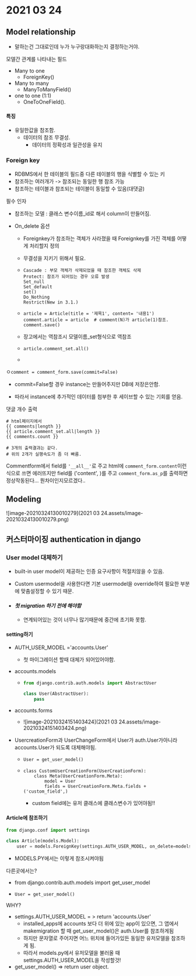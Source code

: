 # 2021 03 24



## Model relationship

- 말하는건 그대로인데 누가 누구랑대화하는지 결정하는거야.

모델간 관계를 나타내는 필드

- Many to one
  - ForeignKey()
- Many to many
  - ManyToManyField()
- one to one (1:1)
  - OneToOneField().

#### 특징

- 유일한값을 참조함.
  - 데이터의 참조 무결성.
    - 데이터의 정확성과 일관성을 유지



### Foreign key

- RDBMS에서 한 테이블의 필드중 다른 테이블의 행을 식별할 수 있는 키
- 참조하는 여러개가 -> 참조되는 동일한 행 참조 가능
- 참조하는 테이블과 참조되는 테이블이 동일할 수 있음(대댓글)

필수 인자

- 참조하는 모델 : 클래스 변수이름_id로 해서 column이 만들어짐.

- On_delete 옵션

  - Foreignkey가 참조하는 객체가 사라졌을 때 Foreignkey를 가진 객체를 어떻게 처리할지 정의

  - 무결성을 지키기 위해서 필요.

  - ```
    Cascade : 부모 객체가 삭제되었을 때 참조한 객체도 삭제
    Protect: 참조가 되어있는 경우 오류 발생
    Set_null
    Set_default
    set()
    Do_Nothing
    Restrict(New in 3.1.)
    
    ```

  - ```django
    article = Article(title = '제목1', content= '내용1')
    comment.article = article  # comment(N)가 article(1)참조.
    comment.save()
    ```

  - 장고에서는 역참조시 모델이름_set형식으로 역참조

  - ```django
    article.comment_set.all()
    ```

  - 

ㅇ`comment = comment_form.save(commit=False)`

- commit=False할 경우 instance는 만들어주지만 DB에 저장은안함.

- 따라서 instance에 추가적인 데이터를 첨부한 후 세이브할 수 있는 기회를 얻음.



댓글 개수 출력

```django
# html페이지에서
{{ comments|length }}
{{ article.comment_set.all|length }}
{{ comments.count }}

# 3개의 출력결과는 같다.
# 위의 2개가 실행속도가 좀 더 빠름.
```



Commentform에서 field를 `'__all__'`로 주고 html에 `comment_form.content`이런식으로 쓰면 에러뜨지만 field를 ('content', )를 주고 `comment_form.as_p`를 출력하면 정상작동된다... 뭔차이인지모르겠다..



## Modeling

![image-20210324130010279](2021 03 24.assets/image-20210324130010279.png)





## 커스터마이징 authentication in django

### User model 대체하기

- built-in user model이 제공하는 인증 요구사항이 적절치않을 수 있음.

- Custom usermodel을 사용한다면 기본 usermodel을 override하여 필요한 부분에 맞춤설정할 수 있기 때문.

- #### ***첫 migration 하기 전에 해야함***

  - 연계되어있는 것이 너무나 많기때문에 중간에 초기화 못함.



#### setting하기

- AUTH_USER_MODEL ='accounts.User'
  - 첫 마이그레이션 할때 대체가 되어있어야함.

- accounts.models

  - ```python
    from django.contrib.auth.models import AbstractUser
    
    class User(AbstractUser):
        pass
    
    
    ```

- accounts.forms
  - ![image-20210324151403424](2021 03 24.assets/image-20210324151403424.png)

- UsercreationForm과 UserChangeForm에서 User가 auth.User가아니라 accounts.User가 되도록 대체해야됨.

  - `User = get_user_model()`

  - ```django
    class CustomUserCreationForm(UserCreationForm):
    	class Meta(UserCreationForm.Meta):
    		model = User
    		fields = UserCreationForm.Meta.fields + ('custom_field',)
    ```

    - custom field에는 유저 클래스에 클래스변수가 있어야됨!!



#### Article에 참조하기

```python
from django.conf import settings

class Article(models.Model):
    user = models.ForeignKey(settings.AUTH_USER_MODEL, on_delete=models.CASCADE)
```

- MODELS.PY에서는 이렇게 참조시켜야됨



다른곳에서는?

- from django.contrib.auth.models import get_user_model

- `User = get_user_model()`



WHY?

- settings.AUTH_USER_MODEL = > return 'accounts.User'
  - installed_apps에 accounts 보다 더 위에 있는 app이 있으면, 그 앱에서 makemigration 할 때 get_user_model()은 auth.User를 참조하게됨
  - 하지만 문자열로 주어지면 어느 위치에 들어가있든 동일한 유저모델을 참조하게 됨.
  - 따라서 models.py에서 유저모델을 불러올 때 settings.AUTH_USER_MODEL을 작성할것!
- get_user_model() => return user object.